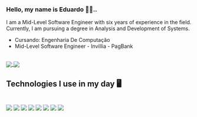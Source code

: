 ### Hello, my name is Eduardo 🖖🏻..
<p>
I am a Mid-Level Software Engineer with six years of experience in the field. Currently, I am pursuing a degree in Analysis and Development of Systems.
  
</p>

<ul>
  <li>Cursando: Engenharia De Computação</li>
  <li>Mid-Level Software Engineer - Invillia - PagBank</li>
</ul>


<div style="display: inline-block"><br />
     <a href="https://www.linkedin.com/in/eduardo-silva-537963160/" target="_blank">
       <img align="center" src="https://img.shields.io/badge/LinkedIn-0077B5?style=for-the-badge&logo=linkedin&logoColor=white" />
     </a> 
      <a href="https://www.instagram.com/eduardosilvadev/" target="_blank">
           <img align="center" src="https://img.shields.io/badge/Instagram-E4405F?style=for-the-badge&logo=instagram&logoColor=white" />
     </a> 
</div>



## Technologies I use in my day 🖥️
<div style="display: inline-block"><br />
  <img align="center" src="https://img.shields.io/badge/Java-ED8B00?style=for-the-badge&logo=openjdk&logoColor=white" />

  <img align="center" src="https://img.shields.io/badge/Spring-6DB33F?style=for-the-badge&logo=spring&logoColor=white" />
  <img align="center" src="https://img.shields.io/badge/MySQL-005C84?style=for-the-badge&logo=mysql&logoColor=white" />
    <img align="center" src="https://img.shields.io/badge/JavaScript-323330?style=for-the-badge&logo=javascript&logoColor=F7DF1E" />
     <img align="center" src="https://img.shields.io/badge/React-20232A?style=for-the-badge&logo=react&logoColor=61DAF" />
      <img align="center" src="https://img.shields.io/badge/Jest-323330?style=for-the-badge&logo=Jest&logoColor=white" />
     <img align="center" src="https://img.shields.io/badge/Jenkins-D24939?style=for-the-badge&logo=Jenkins&logoColor=white" />
     <img align="center" src="https://img.shields.io/badge/GIT-E44C30?style=for-the-badge&logo=git&logoColor=white" />
</div>



